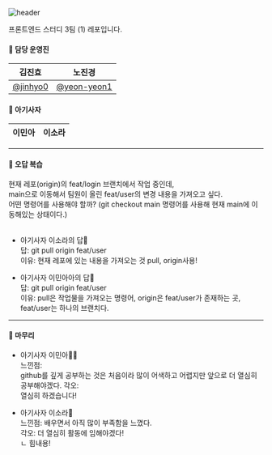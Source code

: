 ![header](https://capsule-render.vercel.app/api?type=waving&color=ff7e01&height=200&text=FE_study3_1&animation=fadeIn&fontColor=fff&align=center)

프론트엔드 스터디 3팀 (1) 레포입니다.

#### 🦁 담당 운영진

| 김진효                                 | 노진경                                       |
| -------------------------------------- | -------------------------------------------- |
| [@jinhyo0](https://github.com/jinhyo0) | [@yeon-yeon1](https://github.com/yeon-yeon1) |

#### 🦁 아기사자
| 이민아                                 | 이소라                                       |
| -------------------------------------- | -------------------------------------------- 

---
#### 🦁 오답 복습
현재 레포(origin)의 feat/login 브랜치에서 작업 중인데,<br/>
main으로 이동해서 팀원이 올린 feat/user의 변경 내용을 가져오고 싶다. <br/>
어떤 명령어를 사용해야 할까? (git checkout main 명령어를 사용해 현재 main에 이동해있는 상태이다.) <br/><br/>


- 아기사자 이소라의 답🍊 <br/>
답: git pull origin feat/user<br/>
이유: 현재 레포에 있는 내용을 가져오는 것 pull, origin사용! <br/>

- 아기사자 이민아아의 답🍊 <br/>
답: git pull origin feat/user <br/>
이유: pull은 작업물을 가져오는 명령어, origin은 feat/user가 존재하는 곳, feat/user는 하나의 브랜치다. <br/>

---
#### 🦁 마무리

- 아기사자 이민아🍊🐤 <br/>
느낀점: <br/> github를 깊게 공부하는 것은 처음이라 많이 어색하고 어렵지만 앞으로 더 열심히 공부해야겠다.
각오: <br/> 열심히 하겠습니다!

- 아기사자 이소라🥐 <br/>
느낀점: 배우면서 아직 많이 부족함을 느꼈다. <br/>
각오: 더 열심히 활동에 임해야겠다! <br/>
ㄴ 힘내용!

